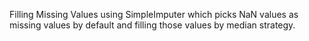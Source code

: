 Filling Missing Values using SimpleImputer which picks NaN values as missing values by default and filling those values by median strategy.